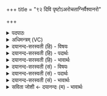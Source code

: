 +++
title = "९२ दिवि पृष्टोऽअरोचताग्निर्वैश्वानरो"

+++
<details><summary>पदपाठः</summary>

दि॒वि। पृ॒ष्टः। अ॒रो॒च॒त॒। अ॒ग्निः। वै॒श्वा॒न॒रः। बृ॒हन्। क्ष्मया॑। वृ॒धा॒नः। ओज॑सा। चनो॑हित॒ इति॒ चनः॑ऽहितः। ज्योति॑षा। बा॒ध॒ते॒। तमः॑। ९२।
</details>

<details><summary>अधिमन्त्रम् (VC)</summary>

- वैश्वानरो देवता
- मेध ऋषिः
- निचृद्बृहती
- मध्यमः
</details>

<details><summary>दयानन्द-सरस्वती (हि) - विषयः</summary>

फिर विद्वान् लोग क्या करें, इस विषय को अगले मन्त्र में कहा है ॥
</details>

<details><summary>दयानन्द-सरस्वती (हि) - पदार्थः</summary>

पदार्थान्वयभाषाः -  हे विद्वान् मनुष्यो ! जैसे (दिवि) आकाश में (पृष्टः) स्थित (वैश्वानरः) सब मनुष्यों का हितकारी (क्ष्मया) पृथिवी के साथ (वृधानः) बढ़ा हुआ (ओजसा) बल से (बृहन्) महान् (चनोहितः) ओषधियों को पकाने रूप सामर्थ्य से अन्नादि का धारण (अग्निः) सूर्यरूप अग्नि (ज्योतिषा) अपने प्रकाश से (तमः) रात्रिरूप अन्धकार को (बाधते) निवृत्त करता और (अरोचत) प्रकाशित होता है, वैसे उत्तम गुणों से अविद्यारूप अन्धकार को निवृत्त करके तुम लोग भी प्रकाशित कीर्तिवाले होओ ॥९२ ॥
</details>

<details><summary>दयानन्द-सरस्वती (हि) - भावार्थः</summary>

भावार्थभाषाः -  इस मन्त्र में वाचकलुप्तोपमालङ्कार है। जो विद्वान् लोग सूर्य अन्धकार को जैसे, वैसे दुष्टाचार और अविद्यान्धकार को निवृत्त कर विद्या प्रकाशित करें, वे सूर्य के तुल्य सर्वत्र प्रकाशित प्रशंसावाले हों ॥९२ ॥
</details>

<details><summary>दयानन्द-सरस्वती (सं) - विषयः</summary>

पुनर्विद्वांसः किं कुर्युरित्याह ॥
</details>

<details><summary>दयानन्द-सरस्वती (सं) - पदार्थः</summary>

पदार्थान्वयभाषाः -  हे विद्वांसो मनुष्याः ! यथा दिवि पृष्टो वैश्वानरो क्ष्मया वृधान ओजसा बृहन् चनोहितोऽग्निर्ज्योतिषा तमो बाधतेऽरोचत च यथा श्रेष्ठैर्गुणैरविद्यान्धकारं निवर्त्य यूयमपि प्रकाशितकीर्त्तयो भवत ॥९२ ॥
</details>

<details><summary>दयानन्द-सरस्वती (सं) - भावार्थः</summary>

भावार्थभाषाः -  अत्र वाचकलुप्तोपमालङ्कारः। ये विद्वांसः सूर्यः तम इव दुष्टाचारमविद्यान्धकारं च निवर्त्य विद्यां प्रकाशयेयुस्ते सूर्य इव सर्वत्र प्रकाशितप्रशंसा भवेयुः ॥९२ ॥
</details>

<details><summary>सविता जोशी ← दयानन्दः (म) - भावार्थः</summary>

भावार्थभाषाः -  या मंत्रात वाचकलुप्तोपमालंकार आहे. सूर्य जसा अंधःकार नष्ट करतो तसे विद्वान लोक दुष्टाचार व अविद्येच अंधःकार नाहीसा करून विद्येचा प्रसार करतात. ते सूर्याप्रमाणे तेजस्वी बनतात व प्रशंसेस पात्र ठरतात.
</details>